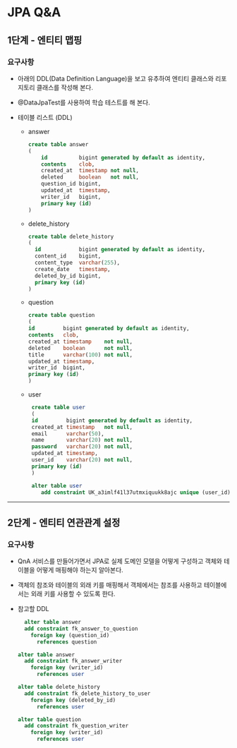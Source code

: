 # JPA Q&A

## 1단계 - 엔티티 맵핑

### 요구사항 
* 아래의 DDL(Data Definition Language)을 보고 유추하여 엔티티 클래스와 리포지토리 클래스를 작성해 본다.
* @DataJpaTest를 사용하여 학습 테스트를 해 본다.


* 테이블 리스트 (DDL)

  * answer
    ```sql
    create table answer
    (
        id          bigint generated by default as identity,
        contents    clob,
        created_at  timestamp not null,
        deleted     boolean   not null,
        question_id bigint,
        updated_at  timestamp,
        writer_id   bigint,
        primary key (id)
    )
    ```  
  * delete_history
    ```sql
    create table delete_history
    (
      id            bigint generated by default as identity,
      content_id    bigint,
      content_type  varchar(255),
      create_date   timestamp,
      deleted_by_id bigint,
      primary key (id)
    )
    ```
  * question
    ```sql
    create table question
    (
    id         bigint generated by default as identity,
    contents   clob,
    created_at timestamp    not null,
    deleted    boolean      not null,
    title      varchar(100) not null,
    updated_at timestamp,
    writer_id  bigint,
    primary key (id)
    )
    ``` 
  
  * user
    ```sql
     create table user
     (
     id         bigint generated by default as identity,
     created_at timestamp   not null,
     email      varchar(50),
     name       varchar(20) not null,
     password   varchar(20) not null,
     updated_at timestamp,
     user_id    varchar(20) not null,
     primary key (id)
     )
    
     alter table user
        add constraint UK_a3imlf41l37utmxiquukk8ajc unique (user_id)
    ```


---
## 2단계 - 엔티티 연관관계 설정 

### 요구사항
* QnA 서비스를 만들어가면서 JPA로 실제 도메인 모델을 어떻게 구성하고 객체와 테이블을 어떻게 매핑해야 하는지 알아본다.
* 객체의 참조와 테이블의 외래 키를 매핑해서 객체에서는 참조를 사용하고 테이블에서는 외래 키를 사용할 수 있도록 한다.

* 참고할 DDL 
  ```sql
    alter table answer
    add constraint fk_answer_to_question
      foreign key (question_id)
        references question
  
  alter table answer
    add constraint fk_answer_writer
      foreign key (writer_id)
        references user
  
  alter table delete_history
    add constraint fk_delete_history_to_user
      foreign key (deleted_by_id)
        references user
  
  alter table question
    add constraint fk_question_writer
      foreign key (writer_id)
        references user
  
  ```



